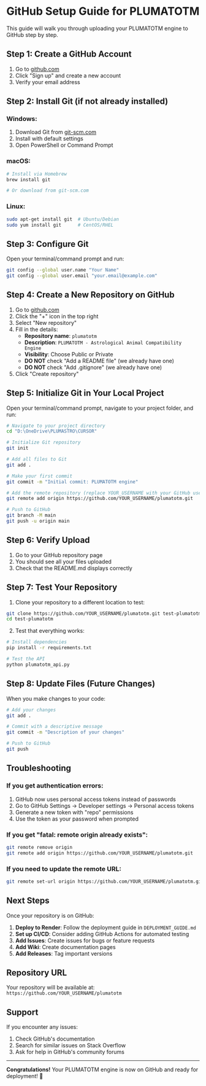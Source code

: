 # GitHub Setup Guide for PLUMATOTM

This guide will walk you through uploading your PLUMATOTM engine to GitHub step by step.

## Step 1: Create a GitHub Account

1. Go to [github.com](https://github.com)
2. Click "Sign up" and create a new account
3. Verify your email address

## Step 2: Install Git (if not already installed)

### Windows:
1. Download Git from [git-scm.com](https://git-scm.com)
2. Install with default settings
3. Open PowerShell or Command Prompt

### macOS:
```bash
# Install via Homebrew
brew install git

# Or download from git-scm.com
```

### Linux:
```bash
sudo apt-get install git  # Ubuntu/Debian
sudo yum install git      # CentOS/RHEL
```

## Step 3: Configure Git

Open your terminal/command prompt and run:

```bash
git config --global user.name "Your Name"
git config --global user.email "your.email@example.com"
```

## Step 4: Create a New Repository on GitHub

1. Go to [github.com](https://github.com)
2. Click the "+" icon in the top right
3. Select "New repository"
4. Fill in the details:
   - **Repository name**: `plumatotm`
   - **Description**: `PLUMATOTM - Astrological Animal Compatibility Engine`
   - **Visibility**: Choose Public or Private
   - **DO NOT** check "Add a README file" (we already have one)
   - **DO NOT** check "Add .gitignore" (we already have one)
5. Click "Create repository"

## Step 5: Initialize Git in Your Local Project

Open your terminal/command prompt, navigate to your project folder, and run:

```bash
# Navigate to your project directory
cd "D:\OneDrive\PLUMASTRO\CURSOR"

# Initialize Git repository
git init

# Add all files to Git
git add .

# Make your first commit
git commit -m "Initial commit: PLUMATOTM engine"

# Add the remote repository (replace YOUR_USERNAME with your GitHub username)
git remote add origin https://github.com/YOUR_USERNAME/plumatotm.git

# Push to GitHub
git branch -M main
git push -u origin main
```

## Step 6: Verify Upload

1. Go to your GitHub repository page
2. You should see all your files uploaded
3. Check that the README.md displays correctly

## Step 7: Test Your Repository

1. Clone your repository to a different location to test:
```bash
git clone https://github.com/YOUR_USERNAME/plumatotm.git test-plumatotm
cd test-plumatotm
```

2. Test that everything works:
```bash
# Install dependencies
pip install -r requirements.txt

# Test the API
python plumatotm_api.py
```

## Step 8: Update Files (Future Changes)

When you make changes to your code:

```bash
# Add your changes
git add .

# Commit with a descriptive message
git commit -m "Description of your changes"

# Push to GitHub
git push
```

## Troubleshooting

### If you get authentication errors:
1. GitHub now uses personal access tokens instead of passwords
2. Go to GitHub Settings → Developer settings → Personal access tokens
3. Generate a new token with "repo" permissions
4. Use the token as your password when prompted

### If you get "fatal: remote origin already exists":
```bash
git remote remove origin
git remote add origin https://github.com/YOUR_USERNAME/plumatotm.git
```

### If you need to update the remote URL:
```bash
git remote set-url origin https://github.com/YOUR_USERNAME/plumatotm.git
```

## Next Steps

Once your repository is on GitHub:

1. **Deploy to Render**: Follow the deployment guide in `DEPLOYMENT_GUIDE.md`
2. **Set up CI/CD**: Consider adding GitHub Actions for automated testing
3. **Add Issues**: Create issues for bugs or feature requests
4. **Add Wiki**: Create documentation pages
5. **Add Releases**: Tag important versions

## Repository URL

Your repository will be available at:
`https://github.com/YOUR_USERNAME/plumatotm`

## Support

If you encounter any issues:
1. Check GitHub's documentation
2. Search for similar issues on Stack Overflow
3. Ask for help in GitHub's community forums

---

**Congratulations!** Your PLUMATOTM engine is now on GitHub and ready for deployment! 🎉
